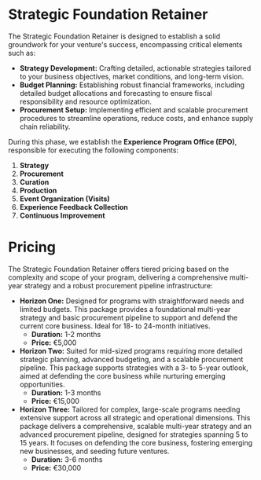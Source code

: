 # Strategic Foundation Retainer

The Strategic Foundation Retainer is designed to establish a solid groundwork for your venture's success, encompassing critical elements such as:

- **Strategy Development:** Crafting detailed, actionable strategies tailored to your business objectives, market conditions, and long-term vision.
- **Budget Planning:** Establishing robust financial frameworks, including detailed budget allocations and forecasting to ensure fiscal responsibility and resource optimization.
- **Procurement Setup:** Implementing efficient and scalable procurement procedures to streamline operations, reduce costs, and enhance supply chain reliability.

During this phase, we establish the **Experience Program Office (EPO)**, responsible for executing the following components:

1. **Strategy**
2. **Procurement**
3. **Curation**
4. **Production**
5. **Event Organization (Visits)**
6. **Experience Feedback Collection**
7. **Continuous Improvement**

# Pricing

The Strategic Foundation Retainer offers tiered pricing based on the complexity and scope of your program, delivering a comprehensive multi-year strategy and a robust procurement pipeline infrastructure:

- **Horizon One:** Designed for programs with straightforward needs and limited budgets. This package provides a foundational multi-year strategy and basic procurement pipeline to support and defend the current core business. Ideal for 18- to 24-month initiatives.
    - **Duration:** 1-2 months
    - **Price:** €5,000
- **Horizon Two:** Suited for mid-sized programs requiring more detailed strategic planning, advanced budgeting, and a scalable procurement pipeline. This package supports strategies with a 3- to 5-year outlook, aimed at defending the core business while nurturing emerging opportunities.
    - **Duration:** 1-3 months
    - **Price:** €15,000
- **Horizon Three:** Tailored for complex, large-scale programs needing extensive support across all strategic and operational dimensions. This package delivers a comprehensive, scalable multi-year strategy and an advanced procurement pipeline, designed for strategies spanning 5 to 15 years. It focuses on defending the core business, fostering emerging new businesses, and seeding future ventures.
    - **Duration:** 3-6 months
    - **Price:** €30,000